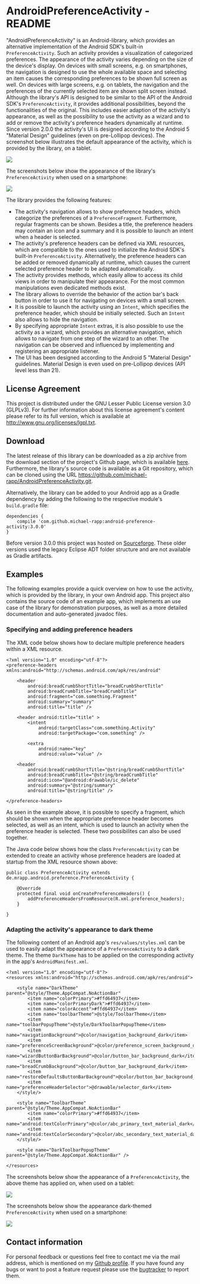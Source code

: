 # AndroidPreferenceActivity - README

"AndroidPreferenceActivity" is an Android-library, which provides an alternative implementation of the Android SDK's built-in `PreferenceActivity`. Such an activity provides a visualization of categorized preferences. The appearance of the activity varies depending on the size of the device's display. On devices with small screens, e.g. on smartphones, the navigation is designed to use the whole available space and selecting an item causes the corresponding preferences to be shown full screen as well. On devices with large screens, e.g. on tablets, the navigation and the preferences of the currently selected item are shown split screen instead. Although the library's API is designed to be similar to the API of the Android SDK's `PreferenceActivity`, it provides additional possibilities, beyond the functionalities of the original. This includes easier adaption of the activity's appearance, as well as the possibility to use the activity as a wizard and to add or remove the activity's preference headers dynamically at runtime. Since version 2.0.0 the activity's UI is designed according to the Android 5 "Material Design" guidelines (even on pre-Lollipop devices). The screenshot below illustrates the default appearance of the activity, which is provided by the library, on a tablet.

![](doc/images/example-tablet.png)

The screenshots below show the appearance of the library's `PreferenceActivity` when used on a smartphone:

![](doc/images/example-smartphone.png)

The library provides the following features:

- The activity's navigation allows to show preference headers, which categorize the preferences of a `PreferenceFragment`. Furthermore, regular fragments can be shown. Besides a title, the preference headers may contain an icon and a summary and it is possible to launch an intent when a header is selected.
- The activity's preference headers can be defined via XML resources, which are compatible to the ones used to initialize the Android SDK's built-in `PreferenceActivity`. Alternatively, the preference headers can be added or removed dynamically at runtime, which causes the current selected preference header to be adapted automatically.
- The activity provides methods, which easily allow to access its child views in order to manipulate their appearance. For the most common manipulations even dedicated methods exist.
- The library allows to override the behavior of the action bar's back button in order to use it for navigating on devices with a small screen.
- It is possible to launch the activity using an `Intent`, which specifies the preference header, which should be initially selected. Such an `Intent` also allows to hide the navigation.
- By specifying appropriate `Intent` extras, it is also possible to use the activity as a wizard, which provides an alternative navigation, which allows to navigate from one step of the wizard to an other. The navigation can be observed and influenced by implementing and registering an appropriate listener.
- The UI has been designed according to the Android 5 "Material Design" guidelines. Material Design is even used on pre-Lollipop devices (API level less than 21).

## License Agreement

This project is distributed under the GNU Lesser Public License version 3.0 (GLPLv3). For further information about this license agreement's content please refer to its full version, which is available at http://www.gnu.org/licenses/lgpl.txt.

## Download

The latest release of this library can be downloaded as a zip archive from the download section of the project's Github page, which is available [here](https://github.com/michael-rapp/AndroidPreferenceActivity/releases). Furthermore, the library's source code is available as a Git repository, which can be cloned using the URL https://github.com/michael-rapp/AndroidPreferenceActivity.git.

Alternatively, the library can be added to your Android app as a Gradle dependency by adding the following to the respective module's `build.gradle` file:

```
dependencies {
    compile 'com.github.michael-rapp:android-preference-activity:3.0.0'
}
```

Before version 3.0.0 this project was hosted on [Sourceforge](https://sourceforge.net/projects/androidpreferenceactivity). These older versions used the legacy Eclipse ADT folder structure and are not available as Gradle artifacts.

## Examples

The following examples provide a quick overview on how to use the activity, which is provided by the library, in your own Android app. This project also contains the source code of an example app, which implements an use case of the library for demonstration purposes, as well as a more detailed documentation and auto-generated javadoc files.

### Specifying and adding preference headers

The XML code below shows how to declare multiple preference headers within a XML resource.

```
<?xml version="1.0" encoding="utf-8"?> 
<preference-headers xmlns:android="http://schemas.android.com/apk/res/android" 

    <header 
        android:breadCrumbShortTitle="breadCrumbShortTitle" 
        android:breadCrumbTitle="breadCrumbTitle" 
        android:fragment="com.something.Fragment" 
        android:summary="summary" 
        android:title="title" /> 

    <header android:title="title" > 
        <intent 
            android:targetClass="com.something.Activity" 
            android:targetPackage="com.something" /> 

        <extra 
            android:name="key" 
            android:value="value" /> 

    <header 
        android:breadCrumbShortTitle="@string/breadCrumbShortTitle" 
        android:breadCrumbTitle="@string/breadCrumbTitle" 
        android:icon="@android:drawable/ic_delete" 
        android:summary="@string/summary" 
        android:title="@string/title" /> 

</preference-headers>
```

As seen in the example above, it is possible to specify a fragment, which should be shown when the appropriate preference header becomes selected, as well as an intent, which is used to launch an activity when the preference header is selected. These two possibilites can also be used together.

The Java code below shows how the class `PreferenceActivity` can be extended to create an activity whose preference headers are loaded at startup from the XML resource shown above:

```
public class PreferenceActivity extends de.mrapp.android.preference.PreferenceActivity { 

    @Override 
    protected final void onCreatePreferenceHeaders() { 
        addPreferenceHeadersFromResource(R.xml.preference_headers); 
    } 

}
```

### Adapting the activity's appearance to dark theme

The following content of an Android app's `res/values/styles.xml` can be used to easily adapt the appearance of a `PreferenceActivity` to a dark theme. The theme `DarkTheme` has to be applied on the corresponding activity in the app's `AndroidManifest.xml`.
 
```
<?xml version="1.0" encoding="utf-8"?> 
<resources xmlns:android="http://schemas.android.com/apk/res/android"> 

    <style name="DarkTheme" parent="@style/Theme.AppCompat.NoActionBar" 
        <item name="colorPrimary">#ffd64937</item> 
        <item name="colorPrimaryDark">#ffd64937</item> 
        <item name="colorAccent">#ffd64937</item> 
        <item name="toolbarTheme">@style/ToolbarTheme</item> 
        <item name="toolbarPopupTheme">@style/DarkToolbarPopupTheme</item> 
        <item name="navigationBackground">@color/navigation_background_dark</item> 
        <item name="preferenceScreenBackground">@color/preference_screen_background_dark</item> 
        <item name="wizardButtonBarBackground">@color/button_bar_background_dark</item> 
        <item name="breadCrumbBackground">@color/button_bar_background_dark</item> 
        <item name="restoreDefaultsButtonBarBackground">@color/button_bar_background_dark</item> 
        <item name="preferenceHeaderSelector">@drawable/selector_dark</item> 
    </style/> 

    <style name="ToolbarTheme" parent="@style/Theme.AppCompat.NoActionBar" 
        <item name="colorPrimary">#ffd64937</item> 
        <item name="android:textColorPrimary">@color/abc_primary_text_material_dark</item> 
        <item name="android:textColorSecondary">@color/abc_secondary_text_material_dark</item> 
    </style/> 

    <style name="DarkToolbarPopupTheme" parent="@style/Theme.AppCompat.NoActionBar" /> 

</resources>
```

The screenshots below show the appearance of a `PreferenceActivity`, the above theme has applied on, when used on a tablet:

![](doc/images/example-tablet-dark.png)

The screenshots below show the appearance dark-themed `PreferenceActivity` when used on a smartphone:

![](doc/images/example-smartphone-dark.png)

## Contact information

For personal feedback or questions feel free to contact me via the mail address, which is mentioned on my [Github profile](https://github.com/michael-rapp). If you have found any bugs or want to post a feature request please use the [bugtracker](https://github.com/michael-rapp/AndroidPreferenceActivity/issues) to report them.
